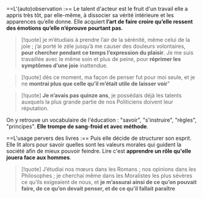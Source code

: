 ==L'(auto)observation :== Le talent d'acteur est le fruit d'un travail elle a appris très tôt, par elle-même, à dissocier sa vérité intérieure et les apparences qu’elle donne. Elle acquiert **l’art de faire croire qu’elle ressent des émotions qu’elle n’éprouve pourtant pas**.
 >[!quote]  je m’étudiais à prendre l’air de la sérénité, même celui de la joie ; j’ai porté le zèle jusqu’à me causer des douleurs volontaires, **pour chercher pendant ce temps l’expression du plaisir**. Je me suis travaillée avec le même soin et plus de peine, pour **réprimer les symptômes d’une joie** inattendue.
 
 >[!quote] dès ce moment, ma façon de penser fut pour moi seule, et je ne **montrai plus que celle qu’il m’était utile de laisser voir**"

>[!quote] **Je n’avais pas quinze ans**, je possédais déjà les talents auxquels la plus grande partie de nos Politiciens doivent leur réputation.

On y retrouve un vocabulaire de l'éducation : "savoir", "s'instruire", "règles", "principes". **Elle trompe de sang-froid et avec méthode**.

==L'usage pervers des livres :== Puis elle décide de structurer son esprit. 
Elle lit alors pour savoir quelles sont les valeurs morales qui guident la société afin de mieux pouvoir feindre. Lire c'est **apprendre un rôle qu'elle jouera face aux hommes**.
> [!quote] J’étudiai nos mœurs dans les Romans ; nos opinions dans les Philosophes ; je cherchai même dans les Moralistes les plus sévères ce qu’ils exigeaient de nous, et **je m’assurai ainsi de ce qu’on pouvait faire, de ce qu’on devait penser, et de ce qu’il fallait paraître**



